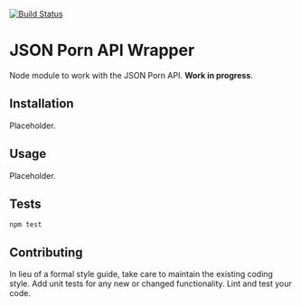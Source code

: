 [![Build Status](https://travis-ci.org/json-porn-api/porn-api-wrapper.svg?branch=master)](https://travis-ci.org/json-porn-api/porn-api-wrapper)

# JSON Porn API Wrapper
Node module to work with the JSON Porn API. **Work in progress**.

## Installation

Placeholder.

## Usage

Placeholder.

## Tests

  `npm test`

## Contributing

In lieu of a formal style guide, take care to maintain the existing coding style. Add unit tests for any new or changed functionality. Lint and test your code.